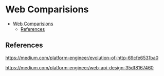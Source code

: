 # Web Comparisions

- [Web Comparisions](#web-comparisions)
  - [References](#references)

## References

https://medium.com/platform-engineer/evolution-of-http-69cfe6531ba0

https://medium.com/platform-engineer/web-api-design-35df8167460